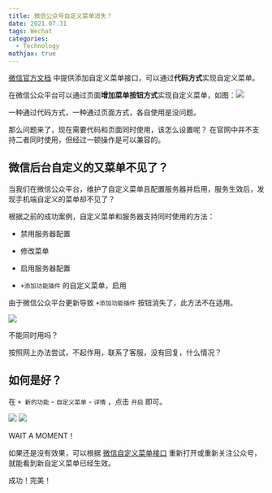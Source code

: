 ```yaml
---
title: 微信公众号自定义菜单消失？
date: 2021.07.31 
tags: Wechat
categories: 
  - Technology
mathjax: true 
---
```


[微信官方文档](https://developers.weixin.qq.com/doc/offiaccount/Custom_Menus/Creating_Custom-Defined_Menu.html)
中提供添加自定义菜单接口，可以通过**代码方式**实现自定义菜单。

在微信公众平台可以通过页面**增加菜单按钮方式**实现自定义菜单，如图：![](https://wyiyi.github.io/amber/contents/gzh/img.png)

一种通过代码方式，一种通过页面方式，各自使用是没问题。

那么问题来了，现在需要代码和页面同时使用，该怎么设置呢？
在官网中并不支持二者同时使用，但经过一顿操作是可以兼容的。

## 微信后台自定义的又菜单不见了？
当我们在微信公众平台，维护了自定义菜单且配置服务器并启用，服务生效后，发现手机端自定义的菜单却不见了？

根据之前的成功案例，自定义菜单和服务器支持同时使用的方法：

- 禁用服务器配置

- 修改菜单

- 启用服务器配置

- `+添加功能插件` 的自定义菜单，启用

由于微信公众平台更新导致 `+添加功能插件` 按钮消失了，此方法不在适用。

![](https://wyiyi.github.io/amber/contents/gzh/img_1.png)

不能同时用吗？

按照网上办法尝试，不起作用，联系了客服，没有回复，什么情况？

## 如何是好？

在 `+ 新的功能` - `自定义菜单` - `详情` ，点击 `开启` 即可。

![](https://wyiyi.github.io/amber/contents/gzh/img_2.png)
![](https://wyiyi.github.io/amber/contents/gzh/img_3.png)

WAIT A MOMENT！

如果还是没有效果，可以根据 [微信自定义菜单接口](https://developers.weixin.qq.com/doc/offiaccount/Custom_Menus/Creating_Custom-Defined_Menu.html)
重新打开或重新关注公众号，就能看到新自定义菜单已经生效。

成功！完美！